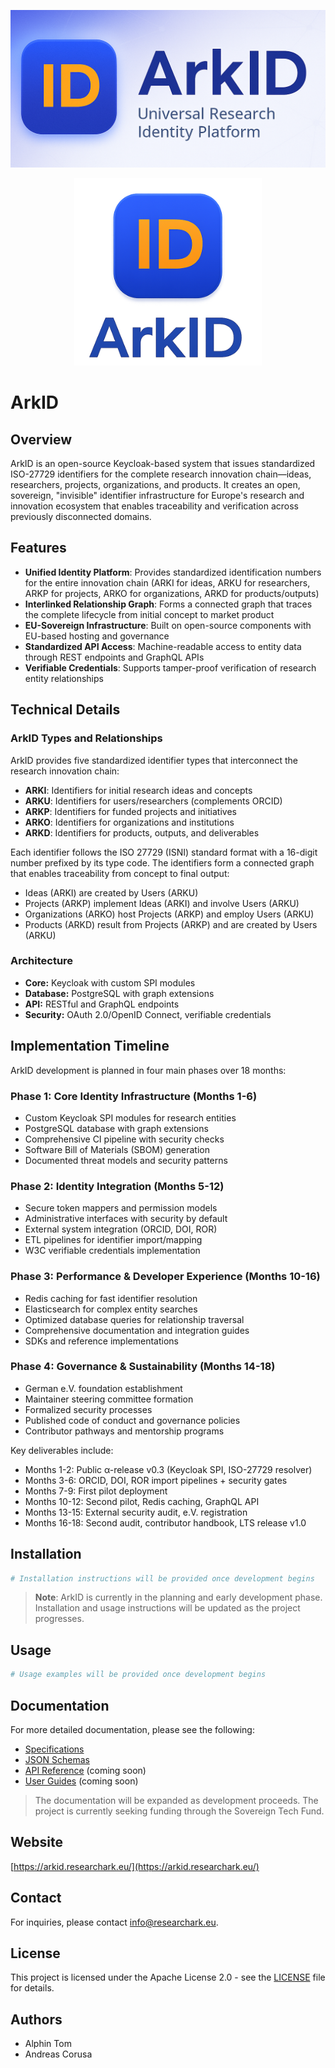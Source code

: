 ![ArkID GitHub Banner](assets/arkid-github-banner.png)

<p align="center">
  <img src="assets/logo-with-text.png" alt="ArkID Logo" width="300"/>
</p>

# ArkID

## Overview
ArkID is an open-source Keycloak-based system that issues standardized ISO-27729 identifiers for the complete research innovation chain—ideas, researchers, projects, organizations, and products. It creates an open, sovereign, "invisible" identifier infrastructure for Europe's research and innovation ecosystem that enables traceability and verification across previously disconnected domains.

## Features
- **Unified Identity Platform**: Provides standardized identification numbers for the entire innovation chain (ARKI for ideas, ARKU for researchers, ARKP for projects, ARKO for organizations, ARKD for products/outputs)
- **Interlinked Relationship Graph**: Forms a connected graph that traces the complete lifecycle from initial concept to market product
- **EU-Sovereign Infrastructure**: Built on open-source components with EU-based hosting and governance
- **Standardized API Access**: Machine-readable access to entity data through REST endpoints and GraphQL APIs
- **Verifiable Credentials**: Supports tamper-proof verification of research entity relationships

## Technical Details

### ArkID Types and Relationships
ArkID provides five standardized identifier types that interconnect the research innovation chain:

- **ARKI**: Identifiers for initial research ideas and concepts
- **ARKU**: Identifiers for users/researchers (complements ORCID)
- **ARKP**: Identifiers for funded projects and initiatives
- **ARKO**: Identifiers for organizations and institutions
- **ARKD**: Identifiers for products, outputs, and deliverables

Each identifier follows the ISO 27729 (ISNI) standard format with a 16-digit number prefixed by its type code. The identifiers form a connected graph that enables traceability from concept to final output:

- Ideas (ARKI) are created by Users (ARKU)
- Projects (ARKP) implement Ideas (ARKI) and involve Users (ARKU)
- Organizations (ARKO) host Projects (ARKP) and employ Users (ARKU)
- Products (ARKD) result from Projects (ARKP) and are created by Users (ARKU)

### Architecture
- **Core:** Keycloak with custom SPI modules
- **Database:** PostgreSQL with graph extensions
- **API:** RESTful and GraphQL endpoints
- **Security:** OAuth 2.0/OpenID Connect, verifiable credentials

## Implementation Timeline

ArkID development is planned in four main phases over 18 months:

### Phase 1: Core Identity Infrastructure (Months 1-6)
- Custom Keycloak SPI modules for research entities
- PostgreSQL database with graph extensions
- Comprehensive CI pipeline with security checks
- Software Bill of Materials (SBOM) generation
- Documented threat models and security patterns

### Phase 2: Identity Integration (Months 5-12)
- Secure token mappers and permission models
- Administrative interfaces with security by default
- External system integration (ORCID, DOI, ROR)
- ETL pipelines for identifier import/mapping
- W3C verifiable credentials implementation

### Phase 3: Performance & Developer Experience (Months 10-16)
- Redis caching for fast identifier resolution
- Elasticsearch for complex entity searches
- Optimized database queries for relationship traversal
- Comprehensive documentation and integration guides
- SDKs and reference implementations

### Phase 4: Governance & Sustainability (Months 14-18)
- German e.V. foundation establishment
- Maintainer steering committee formation
- Formalized security processes
- Published code of conduct and governance policies
- Contributor pathways and mentorship programs

Key deliverables include:
- Months 1-2: Public α-release v0.3 (Keycloak SPI, ISO-27729 resolver)
- Months 3-6: ORCID, DOI, ROR import pipelines + security gates
- Months 7-9: First pilot deployment
- Months 10-12: Second pilot, Redis caching, GraphQL API
- Months 13-15: External security audit, e.V. registration
- Months 16-18: Second audit, contributor handbook, LTS release v1.0

## Installation
```bash
# Installation instructions will be provided once development begins
```

> **Note**: ArkID is currently in the planning and early development phase. Installation and usage instructions will be updated as the project progresses.

## Usage
```bash
# Usage examples will be provided once development begins
```

## Documentation
For more detailed documentation, please see the following:

- [Specifications](./docs/specifications)
- [JSON Schemas](./docs/schemas)
- [API Reference](./docs/api) (coming soon)
- [User Guides](./docs/guides) (coming soon)

> The documentation will be expanded as development proceeds. The project is currently seeking funding through the Sovereign Tech Fund.

## Website
[https://arkid.researchark.eu/](https://arkid.researchark.eu/)

## Contact
For inquiries, please contact [info@researchark.eu](mailto:info@researchark.eu).

## License
This project is licensed under the Apache License 2.0 - see the [LICENSE](LICENSE) file for details.

## Authors
- Alphin Tom
- Andreas Corusa 